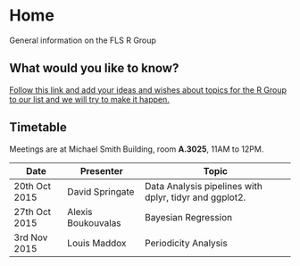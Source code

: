 # Home
General information on the FLS R Group

## What would you like to know?
[Follow this link and add your ideas and wishes about topics for the R Group to our list and we will try to make it happen.](http://www.tricider.com/admin/2uxhw3j754d/5FwJlvIs0sn)

## Timetable
Meetings are at Michael Smith Building, room **A.3025**, 11AM to 12PM.


|Date | Presenter | Topic |
|------------- | -------------|------------|
|20th Oct 2015| David Springate | Data Analysis pipelines with dplyr, tidyr and ggplot2. |
|27th Oct 2015 | Alexis Boukouvalas | Bayesian Regression|
|3rd Nov 2015 | Louis Maddox | Periodicity Analysis|
